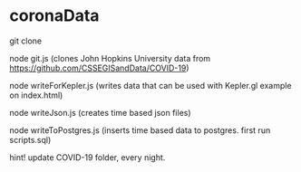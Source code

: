 ﻿# coronaData

git clone

node git.js (clones John Hopkins University data from https://github.com/CSSEGISandData/COVID-19)

node writeForKepler.js (writes data that can be used with Kepler.gl example on index.html)

node writeJson.js (creates time based json files)

node writeToPostgres.js (inserts time based data to postgres. first run scripts.sql)

hint! update COVID-19 folder, every night.
